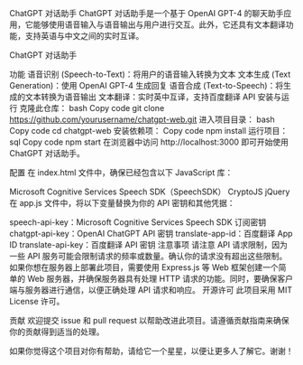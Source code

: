 ChatGPT 对话助手
ChatGPT 对话助手是一个基于 OpenAI GPT-4 的聊天助手应用，它能够使用语音输入与语音输出与用户进行交互。此外，它还具有文本翻译功能，支持英语与中文之间的实时互译。

ChatGPT 对话助手

功能
语音识别 (Speech-to-Text)：将用户的语音输入转换为文本
文本生成 (Text Generation)：使用 OpenAI GPT-4 生成回复
语音合成 (Text-to-Speech)：将生成的文本转换为语音输出
文本翻译：实时英中互译，支持百度翻译 API
安装与运行
克隆此仓库：
bash
Copy code
git clone https://github.com/yourusername/chatgpt-web.git
进入项目目录：
bash
Copy code
cd chatgpt-web
安装依赖项：
Copy code
npm install
运行项目：
sql
Copy code
npm start
在浏览器中访问 http://localhost:3000 即可开始使用 ChatGPT 对话助手。

配置
在 index.html 文件中，确保已经包含以下 JavaScript 库：

Microsoft Cognitive Services Speech SDK（SpeechSDK）
CryptoJS
jQuery
在 app.js 文件中，将以下变量替换为你的 API 密钥和其他凭据：

speech-api-key：Microsoft Cognitive Services Speech SDK 订阅密钥
chatgpt-api-key：OpenAI ChatGPT API 密钥
translate-app-id：百度翻译 App ID
translate-api-key：百度翻译 API 密钥
注意事项
请注意 API 请求限制，因为一些 API 服务可能会限制请求的频率或数量。确认你的请求没有超出这些限制。
如果你想在服务器上部署此项目，需要使用 Express.js 等 Web 框架创建一个简单的 Web 服务器，并确保服务器具有处理 HTTP 请求的功能。同时，要确保客户端与服务器进行通信，以便正确处理 API 请求和响应。
开源许可
此项目采用 MIT License 许可。

贡献
欢迎提交 issue 和 pull request 以帮助改进此项目。请遵循贡献指南来确保你的贡献得到适当的处理。

如果你觉得这个项目对你有帮助，请给它一个星星，以便让更多人了解它。谢谢！